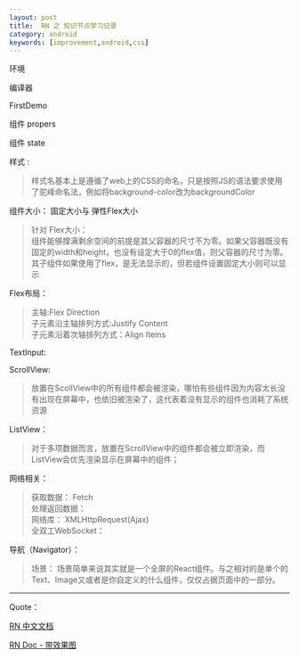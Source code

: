 ```yaml
---
layout: post
title:  RN 之 知识节点学习记录
category: android
keywords: [improvement,android,css]
---
```



环境

编译器

FirstDemo

组件 propers

组件 state

样式 :

>  样式名基本上是遵循了web上的CSS的命名，只是按照JS的语法要求使用了驼峰命名法，例如将background-color改为backgroundColor

组件大小： 固定大小与 弹性Flex大小

>  针对 Flex大小：                   
组件能够撑满剩余空间的前提是其父容器的尺寸不为零。如果父容器既没有固定的width和height，也没有设定大于0的flex值，则父容器的尺寸为零。其子组件如果使用了flex，是无法显示的，但若组件设置固定大小则可以显示

Flex布局：

>  主轴:Flex Direction               
>  子元素沿主轴排列方式:Justify Content       
>  子元素沿着次轴排列方式：Align Items

TextInput:

ScrollView:

> 放置在ScollView中的所有组件都会被渲染，哪怕有些组件因为内容太长没有出现在屏幕中，也依旧被渲染了，这代表着没有显示的组件也消耗了系统资源

ListView：                 

>  对于多项数据而言，放置在ScrollView中的组件都会被立即渲染，而ListView会优先渲染显示在屏幕中的组件；

网络相关：                       

>  获取数据： Fetch     
>  处理返回数据：                
>  网络库： XMLHttpRequest(Ajax)               
>  全双工WebSocket：                  

导航（Navigator）：

>  场景： 场景简单来说其实就是一个全屏的React组件。与之相对的是单个的Text、Image又或者是你自定义的什么组件，仅仅占据页面中的一部分。



---

Quote：

[RN 中文文档](http://reactnative.cn/docs/0.41/integration-with-existing-apps.html#content)

[RN Doc - 带效果图](https://facebook.github.io/react-native/docs/getting-started.html)

